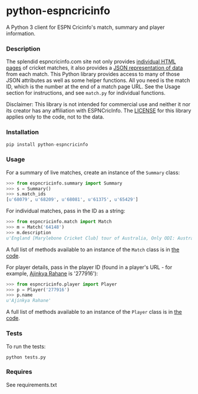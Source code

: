 # python-espncricinfo

A Python 3 client for ESPN Cricinfo's match, summary and player information.

### Description

The splendid espncricinfo.com site not only provides [individual HTML pages](http://www.espncricinfo.com/caribbean-premier-league-2015/engine/match/857713.html) of cricket matches, it also provides a [JSON representation of data](http://www.espncricinfo.com/caribbean-premier-league-2015/engine/match/857713.json) from each match. This Python library provides access to many of those JSON attributes as well as some helper functions. All you need is the match ID, which is the number at the end of a match page URL. See the Usage section for instructions, and see `match.py` for individual functions.

Disclaimer: This library is not intended for commercial use and neither it nor its creator has any affiliation with ESPNCricInfo. The [LICENSE](LICENSE.txt) for this library applies only to the code, not to the data.

### Installation

```python
pip install python-espncricinfo
```

### Usage

For a summary of live matches, create an instance of the `Summary` class:

```python
>>> from espncricinfo.summary import Summary
>>> s = Summary()
>>> s.match_ids
[u'68079', u'68209', u'68081', u'61375', u'65429']
```

For individual matches, pass in the ID as a string:

```python
>>> from espncricinfo.match import Match
>>> m = Match('64148')
>>> m.description
u'England [Marylebone Cricket Club] tour of Australia, Only ODI: Australia v England at Melbourne, Jan 5, 1971'
```

A full list of methods available to an instance of the `Match` class is in [the code](https://github.com/dwillis/python-espncricinfo/blob/master/espncricinfo/match.py).

For player details, pass in the player ID (found in a player's URL - for example, [Ajinkya Rahane](http://www.espncricinfo.com/west-indies-v-india-2016/content/player/277916.html) is '277916'):

```python
>>> from espncricinfo.player import Player
>>> p = Player('277916')
>>> p.name
u'Ajinkya Rahane'
```

A full list of methods available to an instance of the `Player` class is in [the code](https://github.com/dwillis/python-espncricinfo/blob/master/espncricinfo/player.py).

### Tests

To run the tests:

```shell
python tests.py
```

### Requires

See requirements.txt
